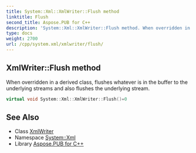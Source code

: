 ```yaml
---
title: System::Xml::XmlWriter::Flush method
linktitle: Flush
second_title: Aspose.PUB for C++
description: 'System::Xml::XmlWriter::Flush method. When overridden in a derived class, flushes whatever is in the buffer to the underlying streams and also flushes the underlying stream in C++.'
type: docs
weight: 2700
url: /cpp/system.xml/xmlwriter/flush/
---
```

## XmlWriter::Flush method


When overridden in a derived class, flushes whatever is in the buffer to the underlying streams and also flushes the underlying stream.

```cpp
virtual void System::Xml::XmlWriter::Flush()=0
```

## See Also

* Class [XmlWriter](../)
* Namespace [System::Xml](../../)
* Library [Aspose.PUB for C++](../../../)
